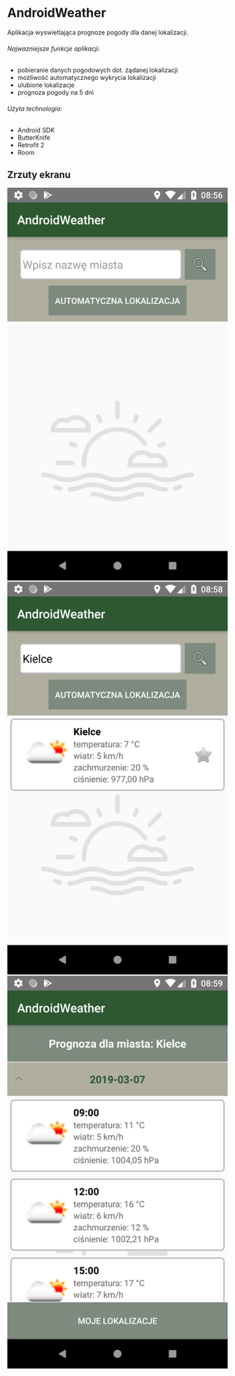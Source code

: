 # AndroidWeather
Aplikacja wyswietlająca prognoze pogody dla danej lokalizacji.

###### Najwazniejsze funkcje aplikacji:
* pobieranie danych pogodowych dot. żądanej lokalizacji
* możliwość automatycznego wykrycia lokalizacji
* ulubione lokalizacje
* prognoza pogody na 5 dni

###### Użyta technologia:
* Android SDK
* ButterKnife
* Retrofit 2
* Room

## Zrzuty ekranu
<img src="/screenshots/home.png" /> 
<img src="/screenshots/home_with_reasult.png" /> 
<img src="/screenshots/forecast.png" /> 
